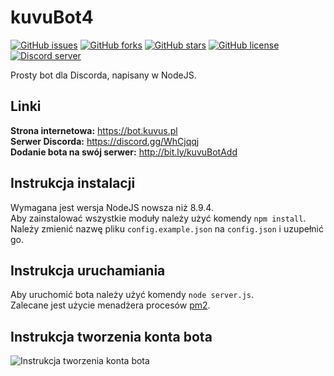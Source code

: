# kuvuBot4

[![GitHub issues](https://img.shields.io/github/issues/kuvuBot/kuvuBot4.svg)](https://github.com/kuvuBot/kuvuBot4/issues)
[![GitHub forks](https://img.shields.io/github/forks/kuvuBot/kuvuBot4.svg)](https://github.com/kuvuBot/kuvuBot4/network)
[![GitHub stars](https://img.shields.io/github/stars/kuvuBot/kuvuBot4.svg)](https://github.com/kuvuBot/kuvuBot4/stargazers)
[![GitHub license](https://img.shields.io/github/license/kuvuBot/kuvuBot4.svg)](https://github.com/kuvuBot/kuvuBot4/blob/master/LICENSE)
[![Discord server](https://discordapp.com/api/guilds/257599205693063168/widget.png?style=shield)](https://discord.gg/WhCjqqj)

Prosty bot dla Discorda, napisany w NodeJS.

## Linki
**Strona internetowa:** https://bot.kuvus.pl<br>
**Serwer Discorda:** https://discord.gg/WhCjqqj<br>
**Dodanie bota na swój serwer:** http://bit.ly/kuvuBotAdd

## Instrukcja instalacji
Wymagana jest wersja NodeJS nowsza niż 8.9.4.<br>
Aby zainstalować wszystkie moduły należy użyć komendy `npm install`.<br>
Należy zmienić nazwę pliku `config.example.json` na `config.json` i uzupełnić go.

## Instrukcja uruchamiania
Aby uruchomić bota należy użyć komendy `node server.js`.<br>
Zalecane jest użycie menadżera procesów [pm2](https://pm2.io).

## Instrukcja tworzenia konta bota
![Instrukcja tworzenia konta bota](https://bot.kuvus.pl/bot-account-pl.png)

